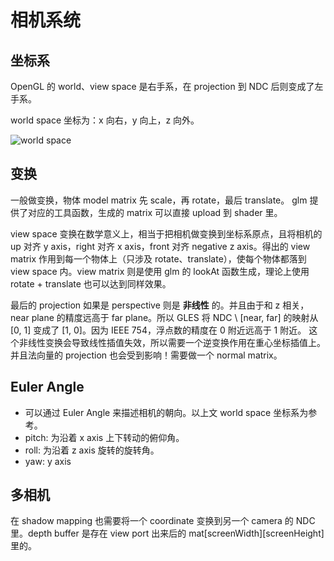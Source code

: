 # 相机系统

## 坐标系
OpenGL 的 world、view space 是右手系，在 projection 到 NDC 后则变成了左手系。

world space 坐标为：x 向右，y 向上，z 向外。

![world space](https://learnopengl.com/img/getting-started/coordinate_systems_right_handed.png)

## 变换

一般做变换，物体 model matrix 先 scale，再 rotate，最后 translate。
glm 提供了对应的工具函数，生成的 matrix 可以直接 upload 到 shader 里。

view space 变换在数学意义上，相当于把相机做变换到坐标系原点，且将相机的 up 对齐 y axis，right 对齐 x axis，front 对齐 negative z axis。得出的 view matrix 作用到每一个物体上（只涉及 rotate、translate），使每个物体都落到 view space 内。view matrix 则是使用 glm 的 lookAt 函数生成，理论上使用 rotate + translate 也可以达到同样效果。

最后的 projection 如果是 perspective 则是 **非线性** 的。并且由于和 z 相关，near plane 的精度远高于 far plane。所以 GLES 将 NDC \ [near, far\] 的映射从  \[0, 1\] 变成了 \[1, 0\]。因为 IEEE 754，浮点数的精度在 0 附近远高于 1 附近。
这个非线性变换会导致线性插值失效，所以需要一个逆变换作用在重心坐标插值上。
并且法向量的 projection 也会受到影响！需要做一个 normal matrix。

## Euler Angle
- 可以通过 Euler Angle 来描述相机的朝向。以上文 world space 坐标系为参考。
- pitch: 为沿着 x axis 上下转动的俯仰角。
- roll: 为沿着 z axis 旋转的旋转角。
- yaw: y axis

## 多相机
在 shadow mapping 也需要将一个 coordinate 变换到另一个 camera 的 NDC 里。depth buffer 是存在 view port 出来后的 mat\[screenWidth\]\[screenHeight\] 里的。